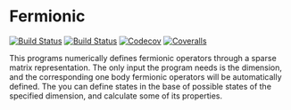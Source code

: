 # Fermionic

[![Build Status](https://travis-ci.com/Marco-Di-Tullio/Fermionic.jl.svg?branch=master)](https://travis-ci.com/Marco-Di-Tullio/Fermionic.jl)
[![Build Status](https://ci.appveyor.com/api/projects/status/github/Marco-Di-Tullio/Fermionic.jl?svg=true)](https://ci.appveyor.com/project/Marco-Di-Tullio/Fermionic-jl)
[![Codecov](https://codecov.io/gh/Marco-Di-Tullio/Fermionic.jl/branch/master/graph/badge.svg)](https://codecov.io/gh/Marco-Di-Tullio/Fermionic.jl)
[![Coveralls](https://coveralls.io/repos/github/Marco-Di-Tullio/Fermionic.jl/badge.svg?branch=master)](https://coveralls.io/github/Marco-Di-Tullio/Fermionic.jl?branch=master)

This programs numerically defines fermionic operators through a sparse matrix representation. The only input the program needs is the dimension, and the corresponding one body fermionic operators will be automatically defined. The you can define states in the base of possible states of the specified dimension, and calculate some of its properties.
